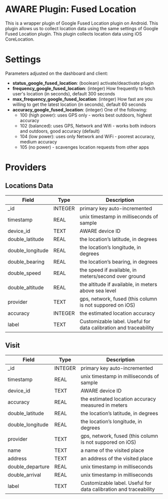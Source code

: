 AWARE Plugin: Fused Location
===================================

This is a wrapper plugin of Google Fused Location plugin on Android. This plugin allows us to collect location data using the same settings of Google Fused Location plugin. This plugin collects location data using iOS CoreLocation.

# Settings
Parameters adjusted on the dashboard and client:
* **status_google_fused_location**: (boolean) activate/deactivate plugin
* **frequency_google_fused_location**: (integer) How frequently to fetch user's location (in seconds), default 300 seconds
* **max_frequency_google_fused_location**: (integer) How fast are you willing to get the latest location (in seconds), default 60 seconds
* **accuracy_google_fused_location**: (integer) One of the following:
    * 100 (high power): uses GPS only - works best outdoors, highest accuracy
    * 102 (balanced): uses GPS, Network and Wifi - works both indoors and outdoors, good accuracy (default)
    * 104 (low power): uses only Network and WiFi - poorest accuracy, medium accuracy
    * 105 (no power) - scavenges location requests from other apps

# Providers
##  Locations Data
Field | Type | Description
----- | ---- | -----------
_id | INTEGER | primary key auto-incremented
timestamp | REAL | unix timestamp in milliseconds of sample
device_id | TEXT | AWARE device ID
double_latitude | REAL | the location’s latitude, in degrees
double_longitude	| REAL | the location’s longitude, in degrees
double_bearing | REAL |	the location’s bearing, in degrees
double_speed |	REAL | the speed if available, in meters/second over ground
double_altitude | REAL | the altitude if available, in meters above sea level
provider | TEXT | gps, network, fused (this column is not suppored on iOS)
accuracy | INTEGER | the estimated location accuracy
label | TEXT | Customizable label. Useful for data calibration and traceability

##  Visit
Field | Type | Description
----- | ---- | -----------
_id | INTEGER | primary key auto-incremented
timestamp | REAL | unix timestamp in milliseconds of sample
device_id | TEXT | AWARE device ID
accuracy  | REAL | the estimated location accuracy measured in meters
double_latitude | REAL | the location’s latitude, in degrees
double_longitude | REAL | the location’s longitude, in degrees
provider | TEXT | gps, network, fused (this column is not suppored on iOS)
name | TEXT | a name of the visited place
address | TEXT | an address of the visited place
double_departure | REAL | unix timestamp in milliseconds
double_arrival | REAL | unix timestamp in milliseconds
label | TEXT | Customizable label. Useful for data calibration and traceability
